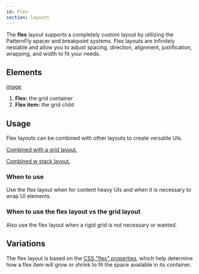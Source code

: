 ```yaml
---
id: Flex
section: layouts
---
```


The **flex** layout supports a completely custom layout by utilizing the PatternFly spacer and breakpoint systems. Flex layouts are infinitely nestable and allow you to adjust spacing, direction, alignment, justification, wrapping, and width to fit your needs.

## Elements

[image](/packages/documentation-site/patternfly-docs/images/flex-example.png)

1. **Flex:** the grid container
1. **Flex item:** the grid child

## Usage

Flex layouts can be combined with other layouts to create versatile UIs. 

[Combined with a grid layout.](/patterns/dashboard)

[Combined w stack layout.](patterns/primary-detail/react-demos/primary-detail-full-page/)

### When to use 

Use the flex layout when for content heavy UIs and when it is necessary to wrap UI elements.

### When to use the flex layout vs the grid layout
Also use the flex layout when a rigid grid is not necessary or wanted.

## Variations

The flex layout is based on the [CSS "flex" properties](https://www.w3schools.com/cssref/css3_pr_flex.php), which help determine how a flex item will grow or shrink to fit the space available in its container. 

